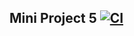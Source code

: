 ## Mini Project 5 [![CI](https://github.com/nogibjj/IDS706_miniproject5_Mutian/actions/workflows/cicd.yml/badge.svg)](https://github.com/nogibjj/IDS706_miniproject5_Mutian/actions/workflows/cicd.yml)


